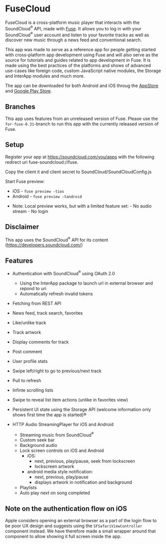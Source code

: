 # FuseCloud

FuseCloud is a cross-platform music player that interacts with the SoundCloud<sup>®</sup> API, made with [Fuse](https://www.fusetools.com).
It allows you to log in with your SoundCloud<sup>®</sup> user account and listen to your favorite tracks as well as discover new music through a news feed and conventional search.

This app was made to serve as a reference app for people getting started with cross-platform app development using Fuse and will also serve as the source for tutorials and guides related to app development in Fuse. It is made using the best practices of the platforms and shows of advanced use-cases like foreign code, custom JavaScript native modules, the Storage and InterApp modules and much more.

The app can be downloaded for both Android and iOS throug the [AppStore]() and [Google Play Store]().

## Branches

This app uses features from an unreleased version of Fuse.
Please use the `for-fuse-0.31`-branch to run this app with the currently released version of Fuse.

## Setup

Register your app at https://soundcloud.com/you/apps with the following redirect uri fuse-soundcloud://fuse.

Copy the client it and client secret to SoundCloud/SoundCloudConfig.js

Start Fuse preview:
- iOS - `fuse preview -tios`
- Android - `fuse preview -tandroid`

* Note: Local preview works, but with a limited feature set:
	  - No audio stream
	  - No login

## Disclaimer

This app uses the SoundCloud<sup>®</sup> API for its content (https://developers.soundcloud.com/)

## Features

- Authentication with SoundCloud<sup>®</sup> using OAuth 2.0
    - Using the InterApp package to launch url in external browser and repond to uri
    - Automatically refresh invalid tokens
- Fetching from REST API
- News feed, track search, favorites

- Like/unlike track
- Track artwork
- Display comments for track
- Post comment
- User profile stats

- Swipe left/right to go to previous/next track
- Pull to refresh
- Infinte scrolling lists
- Swipe to reveal list item actions (unlike in favorites view)
- Persistent UI state using the Storage API (welcome information only shows first time the app is started)®

- HTTP Audio StreamingPlayer for iOS and Android
    - Streaming music from SoundCloud<sup>®</sup>
	- Custom seek bar
    - Background audio
    - Lock screen controls on iOS and Android
        - iOS:
            - next, previous, play/pause, seek from lockscreen
            - lockscreen artwork
        - android media style notification:
            - next, previous, play/pause
            - displays artwork in notification and background
    - Playlists
    - Auto play next on song completed
	
## Note on the authentication flow on iOS

Apple considers opening an external browser as a part of the login flow to be poor UX design and suggests using the `SFSafariViewController` component instead.
We have therefore made a small wrapper around that component to allow showing it full screen inside the app.
